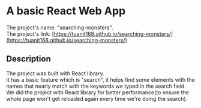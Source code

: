 # A basic React Web App

The project's name: "searching-monsters".<br/>
The project's link: [https://tuanit168.github.io/searching-monsters/](https://tuanit168.github.io/searching-monsters/)

## Description

The project was built with React library.<br/>
It has a basic feature which is "search", it helps find some elements with the names that nearly match with the keywords we typed in the search field.<br/> 
We did the project with React library for better performance(to ensure the whole page won't get reloaded again every time we're doing the search).
